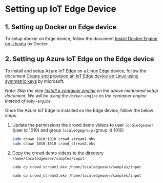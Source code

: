 # Setting up IoT Edge Device

## 1. Setting up Docker on Edge device

To setup docker on Edge device, follow the document [Install Docker Engine on Ubuntu](https://docs.docker.com/engine/install/ubuntu/) by Docker.

## 2. Setting up Azure IoT Edge on the Edge device

To install and setup Azure IoT Edge on a Linux Edge device, follow the document [Create and provision an IoT Edge device on Linux using symmetric keys](https://docs.microsoft.com/en-us/azure/iot-edge/how-to-provision-single-device-linux-symmetric?view=iotedge-2020-11&tabs=azure-portal) by microsoft.

*Note: Skip the step [Install a container engine](https://docs.microsoft.com/en-us/azure/iot-edge/how-to-provision-single-device-linux-symmetric?view=iotedge-2020-11&tabs=azure-portal#install-a-container-engine) on the above mentioned setup document. We will be using the `docker-engine` as the container engine instead of `moby-engine`*

Once the Azure IoT Edge is installed on the Edge device, follow the below steps.

1. Update the permissions the crowd demo videos to user `localedgeuser` (user id 1010) and group `localedgegroup` (group id 1010)

    ```sh
    sudo chown 1010:1010 crowd_stream1.mkv
    sudo chown 1010:1010 crowd_stream2.mkv
    ```

2. Copy the crowd demo videos to the directory `/home/localedgeuser/samples/input`.
    
    ```
    sudo cp crowd_stream1.mkv /home/localedgeuser/samples/input

    sudo cp crowd_stream2.mkv /home/localedgeuser/samples/input
    ```
